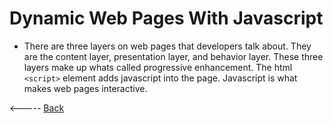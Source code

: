 # Dynamic Web Pages With Javascript
- There are three layers on web pages that developers talk about. They are the content layer, presentation layer, and behavior layer. These three layers make up whats called progressive enhancement. The html ```<script>``` element adds javascript into the page. Javascript is what makes web pages interactive.  

<----- [Back](README.md)